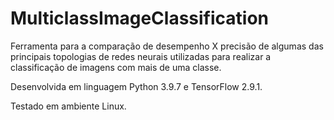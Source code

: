 # MulticlassImageClassification

Ferramenta para a comparação de desempenho X precisão de algumas das principais topologias de redes neurais utilizadas para realizar a classificação de imagens com mais de uma classe.

Desenvolvida em linguagem Python 3.9.7 e TensorFlow 2.9.1.

Testado em ambiente Linux.
